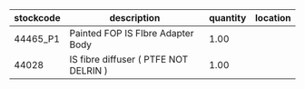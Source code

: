 |stockcode|description|quantity|location|
|---------|-----------|--------|--------|
|44465_P1|Painted FOP IS FIbre Adapter Body|1.00||
|44028|IS fibre diffuser  ( PTFE NOT DELRIN )|1.00||
